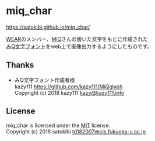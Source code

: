 # miq_char
https://satokibi.github.io/miq_char/  

[WEAR](https://wear.cannes.jp/)のメンバー、[MiQ](https://twitter.com/MiQ_WEAR)さんの書いた文字をもとに作成された  
[みQ文字フォント](https://github.com/kazy111/MiQglyph)をweb上で画像出力するようにしたものです。

Thanks
-------
- みQ文字フォント作成者様  
kazy111 https://github.com/kazy111/MiQglyph  
Copyright (c) 2018 kazy111 <kazy@kazy111.info>

License
-------
miq_char is licensed under the [MIT](LICENSE) license.  
Copyright (c) 2018 satokibi <td182007@cis.fukuoka-u.ac.jp>
